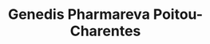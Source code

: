 ---
title: "Genedis Pharmareva Poitou-Charentes"
url: /la-creche/genedis-pharmareva-poitou-charentes/
shop: Sanitätshaus
---